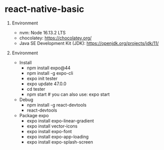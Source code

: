 # react-native-basic

1. Environment
   - nvm: Node 16.13.2 LTS
   - chocolatey: https://chocolatey.org/
   - Java SE Development Kit (JDK): https://openjdk.org/projects/jdk/11/

2. Environment
   - Install
     - npm install expo@44
     - npm install -g expo-cli
     - expo init tester
     - expo update 47.0.0
     - cd tester
     - npm start # you can also use: expo start
   - Debug
     - npm install -g react-devtools
     - react-devtools
   - Package expo
     - expo install expo-linear-gradient
     - expo install vector-icons
     - expo install expo-font
     - expo install expo-app-loading
     - expo install expo-splash-screen

